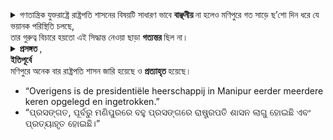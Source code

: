 <details><summary>
গণতান্ত্রিক যুক্তরাষ্ট্রে রাষ্ট্রপতি শাসনের বিষয়টি সাধারণ ভাবে <strong> বাঞ্ছনীয় </strong> না হলেও মণিপুরে গত সাড়ে ছ’শো দিন ধরে যে ভয়ানক পরিস্থিতি চলছে, <br>
তার গুরুত্ব বিচারে হয়তো এই সিদ্ধান্ত নেওয়া ছাড়া <strong> গত্যন্তর </strong>ছিল না।
<br>
</summary>
desirable<br>
alternative<br>
</details>

<details><summary>
<strong>প্রসঙ্গত </strong>, <br>
<strong> ইতিপূর্বে </strong> <br> 
মণিপুরে অনেক বার রাষ্ট্রপতি শাসন জারি হয়েছে ও <strong>প্রত্যাহৃত </strong> হয়েছে।
<br>
</summary>
in this context<br>
earlier<br>
has been revoked<br>
</details>

- “Overigens is de presidentiële heerschappij in Manipur eerder meerdere keren opgelegd en ingetrokken.”
- “ପ୍ରସଙ୍ଗତ, ପୂର୍ବରୁ ମଣିପୁରରେ ବହୁ ପ୍ରସଙ୍ଗରେ ରାଷ୍ଟ୍ରପତି ଶାସନ ଲାଗୁ ହୋଇଛି ଏବଂ ପ୍ରତ୍ୟାହୃତ ହୋଇଛି।”

